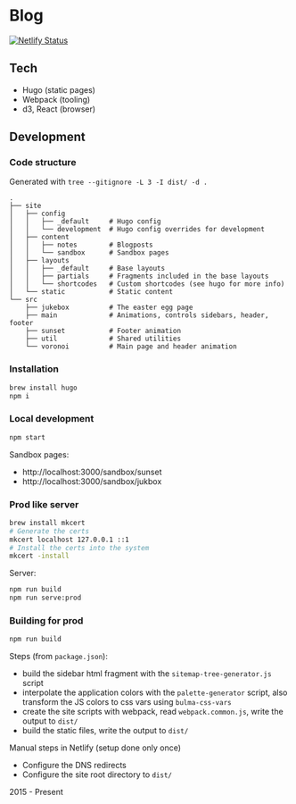 # Blog

[![Netlify Status](https://api.netlify.com/api/v1/badges/255139b6-5e24-4e50-ae6a-1dcf7531befd/deploy-status)](https://app.netlify.com/sites/doctor-stella-56144/deploys)

## Tech

- Hugo (static pages)
- Webpack (tooling)
- d3, React (browser)

## Development

### Code structure

Generated with `tree --gitignore -L 3 -I dist/ -d .`

```
.
├── site
│   ├── config
│   │   ├── _default     # Hugo config
│   │   └── development  # Hugo config overrides for development
│   ├── content
│   │   ├── notes        # Blogposts
│   │   └── sandbox      # Sandbox pages
│   ├── layouts
│   │   ├── _default     # Base layouts
│   │   ├── partials     # Fragments included in the base layouts
│   │   └── shortcodes   # Custom shortcodes (see hugo for more info)
│   └── static           # Static content
└── src
    ├── jukebox          # The easter egg page
    ├── main             # Animations, controls sidebars, header, footer
    ├── sunset           # Footer animation
    ├── util             # Shared utilities
    └── voronoi          # Main page and header animation
```

### Installation

```sh
brew install hugo
npm i
```

### Local development

```sh
npm start
```

Sandbox pages:
- http://localhost:3000/sandbox/sunset
- http://localhost:3000/sandbox/jukbox

### Prod like server

```bash
brew install mkcert
# Generate the certs
mkcert localhost 127.0.0.1 ::1
# Install the certs into the system
mkcert -install
```

Server:

```bash
npm run build
npm run serve:prod
```

### Building for prod

```sh
npm run build
```

Steps (from `package.json`):

- build the sidebar html fragment with the `sitemap-tree-generator.js` script
- interpolate the application colors with the `palette-generator` script, also transform the JS colors to css vars using `bulma-css-vars`
- create the site scripts with webpack, read `webpack.common.js`, write the output to `dist/`
- build the static files, write the output to `dist/`

Manual steps in Netlify (setup done only once)

- Configure the DNS redirects
- Configure the site root directory to `dist/`

2015 - Present
